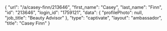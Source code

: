 {
    "url": "\/a\/casey-finn\/213646",
    "first_name": "Casey",
    "last_name": "Finn",
    "id": "213646",
    "login_id": "1759121",
    "data": {
        "profilePhoto": null,
        "job_title": "Beauty Advisor"
    },
    "type": "captivate",
    "layout": "ambassador",
    "title": "Casey Finn"
}